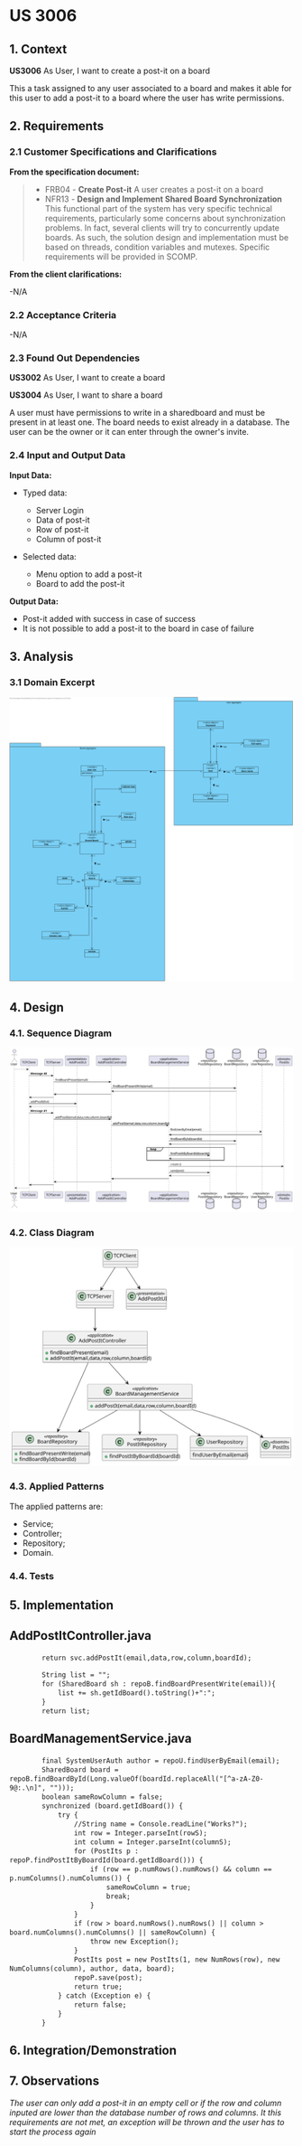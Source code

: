 # US 3006

## 1. Context

**US3006** As User, I want to create a post-it on a board

This a task assigned to any user associated to a board and makes it able for this user to add a post-it to a board where the user has write permissions.

## 2. Requirements

### 2.1 Customer Specifications and Clarifications

**From the specification document:**

>- FRB04 -  **Create Post-it** A user creates a post-it on a board
>- NFR13 -  **Design and Implement Shared Board Synchronization** This functional
   part of the system has very specific technical requirements, particularly some concerns
   about synchronization problems. In fact, several clients will try to concurrently update
   boards. As such, the solution design and implementation must be based on threads,
   condition variables and mutexes. Specific requirements will be provided in SCOMP.


**From the client clarifications:**

-N/A

### 2.2 Acceptance Criteria

-N/A

### 2.3 Found Out Dependencies

**US3002** As User, I want to create a board

**US3004** As User, I want to share a board

A user must have permissions to write in a sharedboard and must be present in at least one. The board needs to exist already in a database. The user can be the owner or it can enter through the owner's invite.

### 2.4 Input and Output Data

**Input Data:**

* Typed data:
    *  Server Login
    *  Data of post-it
    *  Row of post-it
    *  Column of post-it

* Selected data:
    * Menu option to add a post-it
    * Board to add the post-it

**Output Data:**

* Post-it added with success in case of success
* It is not possible to add a post-it to the board in case of failure

## 3. Analysis

### 3.1 Domain Excerpt
![domain excerpt](US_3006_DM.svg)

## 4. Design

### 4.1. Sequence Diagram
![sequence diagram](US_3006_SD.svg)


### 4.2. Class Diagram

![a class diagram](US_3006_CD.svg)


### 4.3. Applied Patterns

The applied patterns are:
- Service;
- Controller;
- Repository;
- Domain.

### 4.4. Tests


## 5. Implementation

## AddPostItController.java
```
        return svc.addPostIt(email,data,row,column,boardId);
```
```
        String list = "";
        for (SharedBoard sh : repoB.findBoardPresentWrite(email)){
            list += sh.getIdBoard().toString()+":";
        }
        return list;
```

## BoardManagementService.java
```
        final SystemUserAuth author = repoU.findUserByEmail(email);
        SharedBoard board = repoB.findBoardById(Long.valueOf(boardId.replaceAll("[^a-zA-Z0-9@:.\n]", "")));
        boolean sameRowColumn = false;
        synchronized (board.getIdBoard()) {
            try {
                //String name = Console.readLine("Works?");
                int row = Integer.parseInt(rowS);
                int column = Integer.parseInt(columnS);
                for (PostIts p : repoP.findPostItByBoardId(board.getIdBoard())) {
                    if (row == p.numRows().numRows() && column == p.numColumns().numColumns()) {
                        sameRowColumn = true;
                        break;
                    }
                }
                if (row > board.numRows().numRows() || column > board.numColumns().numColumns() || sameRowColumn) {
                    throw new Exception();
                }
                PostIts post = new PostIts(1, new NumRows(row), new NumColumns(column), author, data, board);
                repoP.save(post);
                return true;
            } catch (Exception e) {
                return false;
            }
        }
```



## 6. Integration/Demonstration

## 7. Observations

*The user can only add a post-it in an empty cell or if the row and column inputed are lower than the database number of rows and columns. It this requirements are not met, an exception will be thrown and the user has to start the process again*